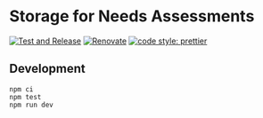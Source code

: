 # Storage for Needs Assessments

[![Test and Release](https://github.com/distributeaid/needs-assessment-storage/actions/workflows/test-and-release.yml/badge.svg)](https://github.com/distributeaid/needs-assessment-storage/actions/workflows/test-and-release.yml)
[![Renovate](https://img.shields.io/badge/renovate-enabled-brightgreen.svg)](https://renovatebot.com)
[![code style: prettier](https://img.shields.io/badge/code_style-prettier-ff69b4.svg)](https://github.com/prettier/prettier/)

## Development

```
npm ci
npm test
npm run dev
```
